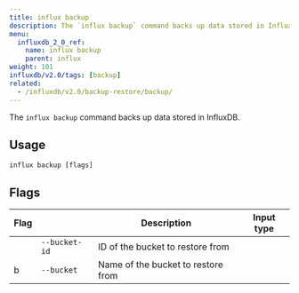```yaml
---
title: influx backup
description: The `influx backup` command backs up data stored in InfluxDB.
menu:
  influxdb_2_0_ref:
    name: influx backup
    parent: influx
weight: 101
influxdb/v2.0/tags: [backup]
related:
  - /influxdb/v2.0/backup-restore/backup/
---
```


The `influx backup` command backs up data stored in InfluxDB.

## Usage
```
influx backup [flags]
```

## Flags
| Flag |               | Description                        | Input type |
|------|---------------|------------------------------------|------------|
|      | `--bucket-id` | ID of the bucket to restore from   |            |
| b    | `--bucket`    | Name of the bucket to restore from |            |
